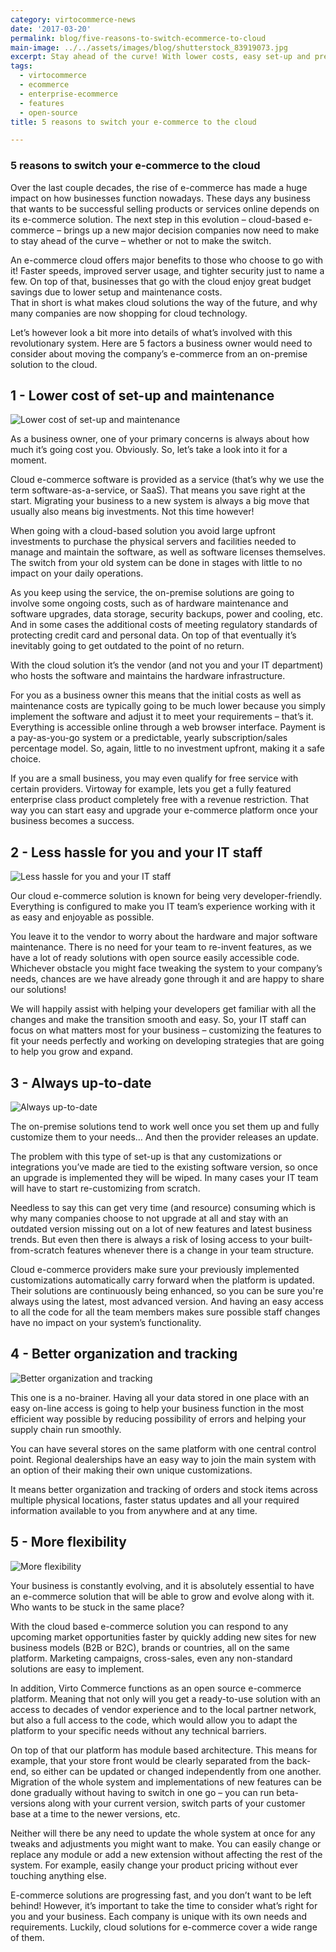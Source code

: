 ```yaml
---
category: virtocommerce-news
date: '2017-03-20'
permalink: blog/five-reasons-to-switch-ecommerce-to-cloud
main-image: ../../assets/images/blog/shutterstock_83919073.jpg
excerpt: Stay ahead of the curve! With lower costs, easy set-up and pretty much unlimited flexibility cloud-based e-commerce solutions are the way of the future! Find out more.
tags:
  - virtocommerce
  - ecommerce
  - enterprise-ecommerce
  - features
  - open-source
title: 5 reasons to switch your e-commerce to the cloud

---
```

### 5 reasons to switch your e-commerce to the cloud

Over the last couple decades, the rise of e-commerce has made a huge impact on how businesses function nowadays. These days any business that wants to be successful selling products or services online depends on its e-commerce solution. The next step in this evolution – cloud-based e-commerce – brings up a new major decision companies now need to make to stay ahead of the curve – whether or not to make the switch. 

An e-commerce cloud offers major benefits to those who choose to go with it! Faster speeds, improved server usage, and tighter security just to name a few. On top of that, businesses that go with the cloud enjoy great budget savings due to lower setup and maintenance costs.  
That in short is what makes cloud solutions the way of the future, and why many companies are now shopping for cloud technology.

Let’s however look a bit more into details of what’s involved with this revolutionary system.  Here are 5 factors a business owner would need to consider about moving the company’s e-commerce from an on-premise solution to the cloud.

## 1 - Lower cost of set-up and maintenance

<img alt="Lower cost of set-up and maintenance" src="../../assets/images/blog/shutterstock_420383689.jpg" />

As a business owner, one of your primary concerns is always about how much it’s going cost you. Obviously. So, let’s take a look into it for a moment.

Cloud e-commerce software is provided as a service (that’s why we use the term software-as-a-service, or SaaS). That means you save right at the start. Migrating your business to a new system is always a big move that usually also means big investments. Not this time however! 

When going with a cloud-based solution you avoid large upfront investments to purchase the physical servers and facilities needed to manage and maintain the software, as well as software licenses themselves. The switch from your old system can be done in stages with little to no impact on your daily operations.

As you keep using the service, the on-premise solutions are going to involve some ongoing costs, such as of hardware maintenance and software upgrades, data storage, security backups, power and cooling, etc. And in some cases the additional costs of meeting regulatory standards of protecting credit card and personal data. On top of that eventually it’s inevitably going to get outdated to the point of no return.

With the cloud solution it’s the vendor (and not you and your IT department) who hosts the software and maintains the hardware infrastructure.

For you as a business owner this means that the initial costs as well as maintenance costs are typically going to be much lower because you simply implement the software and adjust it to meet your requirements – that’s it. Everything is accessible online through a web browser interface. Payment is a pay-as-you-go system or a predictable, yearly subscription/sales percentage model. So, again, little to no investment upfront, making it a safe choice.

If you are a small business, you may even qualify for free service with certain providers. Virtoway for example, lets you get a fully featured enterprise class product completely free with a revenue restriction. That way you can start easy and upgrade your e-commerce platform once your business becomes a success.

## 2 - Less hassle for you and your IT staff

<img alt="Less hassle for you and your IT staff" src="../../assets/images/blog/shutterstock_411450706.jpg" />

Our cloud e-commerce solution is known for being very developer-friendly. Everything is configured to make you IT team’s experience working with it as easy and enjoyable as possible.

You leave it to the vendor to worry about the hardware and major software maintenance. There is no need for your team to re-invent features, as we have a lot of ready solutions with open source easily accessible code. Whichever obstacle you might face tweaking the system to your company’s needs, chances are we have already gone through it and are happy to share our solutions! 

We will happily assist with helping your developers get familiar with all the changes and make the transition smooth and easy. So, your IT staff can focus on what matters most for your business – customizing the features to fit your needs perfectly and working on developing strategies that are going to help you grow and expand.

## 3 - Always up-to-date

<img alt="Always up-to-date" src="../../assets/images/blog/shutterstock_273951278.jpg" />

The on-premise solutions tend to work well once you set them up and fully customize them to your needs… And then the provider releases an update. 

The problem with this type of set-up is that any customizations or integrations you’ve made are tied to the existing software version, so once an upgrade is implemented they will be wiped. In many cases your IT team will have to start re-customizing from scratch. 

Needless to say this can get very time (and resource) consuming which is why many companies choose to not upgrade at all and stay with an outdated version missing out on a lot of new features and latest business trends. But even then there is always a risk of losing access to your built-from-scratch features whenever there is a change in your team structure.

Cloud e-commerce providers make sure your previously implemented customizations automatically carry forward when the platform is updated. Their solutions are continuously being enhanced, so you can be sure you're always using the latest, most advanced version. And having an easy access to all the code for all the team members makes sure possible staff changes have no impact on your system’s functionality.

## 4 - Better organization and tracking

<img alt="Better organization and tracking" src="../../assets/images/blog/shutterstock_524574916.jpg" />

This one is a no-brainer. Having all your data stored in one place with an easy on-line access is going to help your business function in the most efficient way possible by reducing possibility of errors and helping your supply chain run smoothly. 

You can have several stores on the same platform with one central control point. Regional dealerships have an easy way to join the main system with an option of their making their own unique customizations.

It means better organization and tracking of orders and stock items across multiple physical locations, faster status updates and all your required information available to you from anywhere and at any time. 

## 5 - More flexibility

<img alt="More flexibility" src="../../assets/images/blog/shutterstock_374105650.jpg" />

Your business is constantly evolving, and it is absolutely essential to have an e-commerce solution that will be able to grow and evolve along with it. Who wants to be stuck in the same place?

With the cloud based e-commerce solution you can respond to any upcoming market opportunities faster by quickly adding new sites for new business models (B2B or B2C), brands or countries, all on the same platform. Marketing campaigns, cross-sales, even any non-standard solutions are easy to implement. 

In addition, Virto Commerce functions as an open source e-commerce platform. Meaning that not only will you get a ready-to-use solution with an access to decades of vendor experience and to the local partner network, but also a full access to the code, which would allow you to adapt the platform to your specific needs without any technical barriers.

On top of that our platform has module based architecture. This means for example, that your store front would be clearly separated from the back-end, so either can be updated or changed independently from one another. Migration of the whole system and implementations of new features can be done gradually without having to switch in one go – you can run beta-versions along with your current version, switch parts of your customer base at a time to the newer versions, etc. 

Neither will there be any need to update the whole system at once for any tweaks and adjustments you might want to make. You can easily change or replace any module or add a new extension without affecting the rest of the system. For example, easily change your product pricing without ever touching anything else. 

E-commerce solutions are progressing fast, and you don’t want to be left behind! However, it’s important to take the time to consider what’s right for you and your business. Each company is unique with its own needs and requirements. Luckily, cloud solutions for e-commerce cover a wide range of them.
